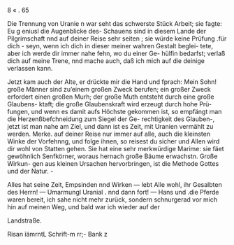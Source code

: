 8 « . 65

Die Trennung von Uranie n war seht das schwerste
Stück Arbeit; sie fagte: Eu g eniusl die Augenblicke des-
Schauens sind in diesem Lande der Pilgrimschaft nnd auf
deiner Reise sehr seiten ; sie würde keine Prüfung .für dich -
seyn, wenn ich dich in dieser meiner wahren Gestalt beglei-
tete, aber ich werde dir immer nahe fehn, wo du einer Ge-
hülfin bedarfst; verlaß dich auf meine Trene, nnd mache
auch, daß ich mich auf die deinige verlassen kann.

Jetzt kam auch der Alte, er drückte mir die Hand und
fprach: Mein Sohn! große Männer sind zu’einem großen
Zweck berufen; ein großer Zweck erfordert einen großen
Murh; der große Muth entsteht durch eine große Glaubens-
ktaft; die große Glaubenskraft wird erzeugt durch hohe Prü-
fungen, und wenn es damit aufs Höchste gekommen ist, so
empfängt man die Herzenßbefchneidung zum Siegel der Ge-
rechtigkeit des Glauben-, jetzt ist man nahe am Ziel, und
dann ist es Zeit, mit Uranien vermählt zu werden. Merke.
auf deiner Reise nur immer auf alle, auch die kleinsten
Winke der Vorfehnng, und folge ihnen, so reisest du sicher
und Allen wird dir wohl von Statten gehen. Sie hat eine
sehr merkwürdige Marime: sie fäet gewöhnlich Senfkörner,
woraus hernach große Bäume erwachstn. Große Wirkun-
gen aus kleinen Ursachen hervorbringen, ist die Methode
Gottes und der Natur. -

Alles hat seine Zeit, Empsinden nnd Wirken — lebt Alle
wohl, ihr Gesalbten des Herrn! — Umarmungl Uranial .
nnd dann fort! — Hans und .die Pferde waren bereit,
ich sahe nicht mehr zurück, sondern schnurgerad vor mich
hin auf meinen Weg, und bald war ich wieder auf der

Landstraße.

Risan iämrntL Schrift-m rr;- Bank z

